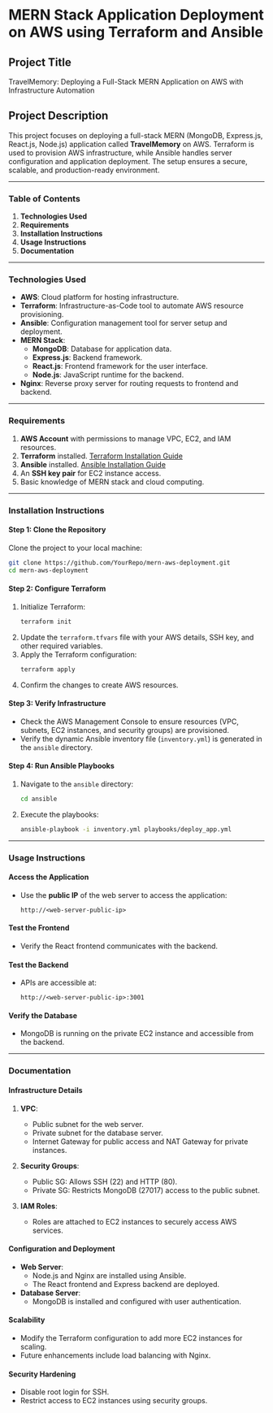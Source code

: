 # **MERN Stack Application Deployment on AWS using Terraform and Ansible**  

## **Project Title**  
TravelMemory: Deploying a Full-Stack MERN Application on AWS with Infrastructure Automation  

## **Project Description**  
This project focuses on deploying a full-stack MERN (MongoDB, Express.js, React.js, Node.js) application called **TravelMemory** on AWS. Terraform is used to provision AWS infrastructure, while Ansible handles server configuration and application deployment. The setup ensures a secure, scalable, and production-ready environment.  

---

### **Table of Contents**  
1. **Technologies Used**  
2. **Requirements**  
3. **Installation Instructions**  
4. **Usage Instructions**  
5. **Documentation**  

---

### **Technologies Used**  
- **AWS**: Cloud platform for hosting infrastructure.  
- **Terraform**: Infrastructure-as-Code tool to automate AWS resource provisioning.  
- **Ansible**: Configuration management tool for server setup and deployment.  
- **MERN Stack**:  
  - **MongoDB**: Database for application data.  
  - **Express.js**: Backend framework.  
  - **React.js**: Frontend framework for the user interface.  
  - **Node.js**: JavaScript runtime for the backend.  
- **Nginx**: Reverse proxy server for routing requests to frontend and backend.  

---

### **Requirements**  
1. **AWS Account** with permissions to manage VPC, EC2, and IAM resources.  
2. **Terraform** installed. [Terraform Installation Guide](https://developer.hashicorp.com/terraform/tutorials/aws-get-started/install-cli)  
3. **Ansible** installed. [Ansible Installation Guide](https://docs.ansible.com/ansible/latest/installation_guide/intro_installation.html)  
4. An **SSH key pair** for EC2 instance access.  
5. Basic knowledge of MERN stack and cloud computing.  

---

### **Installation Instructions**  

#### **Step 1: Clone the Repository**  
Clone the project to your local machine:  
```bash
git clone https://github.com/YourRepo/mern-aws-deployment.git  
cd mern-aws-deployment  
```  

#### **Step 2: Configure Terraform**  
1. Initialize Terraform:  
   ```bash
   terraform init  
   ```  
2. Update the `terraform.tfvars` file with your AWS details, SSH key, and other required variables.  
3. Apply the Terraform configuration:  
   ```bash
   terraform apply  
   ```  
4. Confirm the changes to create AWS resources.  

#### **Step 3: Verify Infrastructure**  
- Check the AWS Management Console to ensure resources (VPC, subnets, EC2 instances, and security groups) are provisioned.  
- Verify the dynamic Ansible inventory file (`inventory.yml`) is generated in the `ansible` directory.  

#### **Step 4: Run Ansible Playbooks**  
1. Navigate to the `ansible` directory:  
   ```bash
   cd ansible  
   ```  
2. Execute the playbooks:  
   ```bash
   ansible-playbook -i inventory.yml playbooks/deploy_app.yml  
   ```  

---

### **Usage Instructions**  

#### **Access the Application**  
- Use the **public IP** of the web server to access the application:  
  ```plaintext
  http://<web-server-public-ip>  
  ```  

#### **Test the Frontend**  
- Verify the React frontend communicates with the backend.  

#### **Test the Backend**  
- APIs are accessible at:  
  ```plaintext
  http://<web-server-public-ip>:3001  
  ```  

#### **Verify the Database**  
- MongoDB is running on the private EC2 instance and accessible from the backend.  

---

### **Documentation**  

#### **Infrastructure Details**  
1. **VPC**:  
   - Public subnet for the web server.  
   - Private subnet for the database server.  
   - Internet Gateway for public access and NAT Gateway for private instances.  

2. **Security Groups**:  
   - Public SG: Allows SSH (22) and HTTP (80).  
   - Private SG: Restricts MongoDB (27017) access to the public subnet.  

3. **IAM Roles**:  
   - Roles are attached to EC2 instances to securely access AWS services.  

#### **Configuration and Deployment**  
- **Web Server**:  
  - Node.js and Nginx are installed using Ansible.  
  - The React frontend and Express backend are deployed.  
- **Database Server**:  
  - MongoDB is installed and configured with user authentication.  

#### **Scalability**  
- Modify the Terraform configuration to add more EC2 instances for scaling.  
- Future enhancements include load balancing with Nginx.  

#### **Security Hardening**  
- Disable root login for SSH.  
- Restrict access to EC2 instances using security groups.  
```
